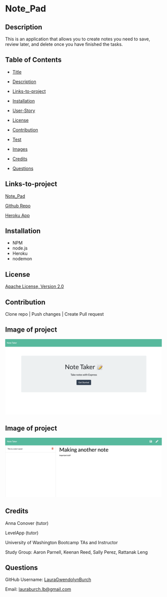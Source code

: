 # Note_Pad

## Description
This is an application that allows you to create notes you need to save, review later, and delete once you have finished the tasks.


## Table of Contents

* [Title](#Title)

* [Description](##Description)

* [Links-to-project](##Links-to-project)

* [Installation](##Installation)

* [User-Story](##User-Story)

* [License](##License)

* [Contribution](##Contribution)  

* [Test](##Test)

* [Images](##Images)

* [Credits](##Credits)

* [Questions](##Questions)



## Links-to-project 
[Note_Pad](https://lauragwendolynburch.github.io/Note_Pad/)

[Github Repo](https://github.com/LauraGwendolynBurch/Note_Pad)

[Heroku App](https://tranquil-dawn-45425.herokuapp.com/)


## Installation
* NPM 
* node.js
* Heroku 
* nodemon


## License
[Apache License, Version 2.0](https://opensource.org/licenses/Apache-2.0)


## Contribution
Clone repo | Push changes | Create Pull request

## Image of project
![Sample Image of Project](./images/noteOne.png)

## Image of project
![Sample Image of Project](./images/noteTwo.png)

## Credits
Anna Conover (tutor)

LevelApp (tutor)

University of Washington Bootcamp TAs and Instructor

Study Group: Aaron Parnell, Keenan Reed, Sally Perez, Rattanak Leng

## Questions
GitHub Username: [LauraGwendolynBurch](https://github.com/LauraGwendolynBurch)

Email: <lauraburch.lb@gmail.com>
